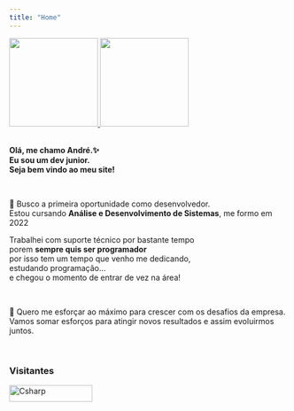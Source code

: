 ```yaml
---
title: "Home"
---
```

<div>
  <a href="https://github.com/andrer54">
       <img height="160em" src="https://github-readme-stats.vercel.app/api?username=andrer54&show_icons=true&theme=light&include_all_commits=true&count_private=true"/>
  <img height="160em" src="https://github-readme-stats.vercel.app/api/top-langs/?username=andrer54&layout=compact&langs_count=7&theme=light"/>
      
  </a>
</div>
<br>

**Olá, me chamo André.✨  
    Eu sou um dev junior.  
    Seja bem vindo ao meu site!**

<br>

🤞 Busco a primeira oportunidade como desenvolvedor.  
Estou cursando **Análise e Desenvolvimento de Sistemas**, me formo em 2022   



Trabalhei com suporte técnico por bastante tempo  
porem **sempre quis ser programador**  
por isso tem um tempo que venho me dedicando,  
estudando programação...    
e chegou o momento de entrar de vez na área!  

<br>

🌱 Quero me esforçar ao máximo para crescer com os desafios da empresa.
Vamos somar esforços para atingir novos resultados
e assim evoluirmos juntos.

<br>
 <h3> Visitantes </h3>  

 <div>

  <img align="center" alt="Csharp" height="30" width="150" src="https://komarev.com/ghpvc/?username=andrer54&color=green" alt="andrer54" /> <br>

 </div>  
